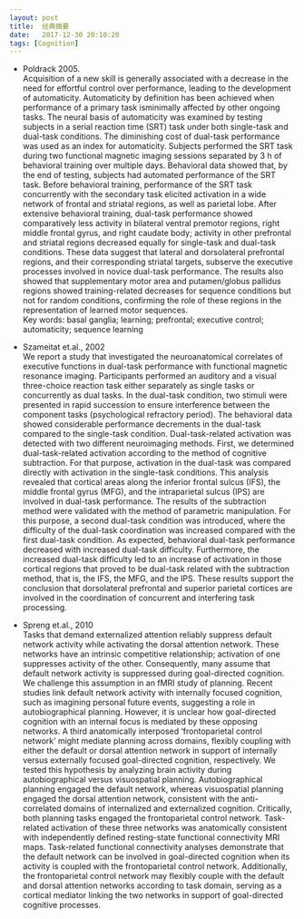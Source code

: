 ```yaml
---
layout: post
title:  经典摘要
date:   2017-12-30 20:10:20
tags: [Cognition]
---
```



* Poldrack 2005.   
Acquisition of a new skill is generally associated with a decrease in the need for effortful control over performance, leading to the
development of automaticity. Automaticity by definition has been achieved when performance of a primary task isminimally affected by
other ongoing tasks. The neural basis of automaticity was examined by testing subjects in a serial reaction time (SRT) task under both
single-task and dual-task conditions. The diminishing cost of dual-task performance was used as an index for automaticity. Subjects
performed the SRT task during two functional magnetic imaging sessions separated by 3 h of behavioral training over multiple days.
Behavioral data showed that, by the end of testing, subjects had automated performance of the SRT task. Before behavioral training,
performance of the SRT task concurrently with the secondary task elicited activation in a wide network of frontal and striatal regions, as
well as parietal lobe. After extensive behavioral training, dual-task performance showed comparatively less activity in bilateral ventral
premotor regions, right middle frontal gyrus, and right caudate body; activity in other prefrontal and striatal regions decreased equally
for single-task and dual-task conditions. These data suggest that lateral and dorsolateral prefrontal regions, and their corresponding
striatal targets, subserve the executive processes involved in novice dual-task performance. The results also showed that supplementary
motor area and putamen/globus pallidus regions showed training-related decreases for sequence conditions but not for random conditions, confirming the role of these regions in the representation of learned motor sequences.  
Key words: basal ganglia; learning; prefrontal; executive control; automaticity; sequence learning

* Szameitat et.al., 2002  
We report a study that investigated the neuroanatomical correlates of executive functions in dual-task performance with functional magnetic resonance imaging. Participants performed an auditory and a visual three-choice reaction task either separately as single tasks or concurrently as dual tasks. In the dual-task condition, two stimuli were presented in rapid succession to ensure interference between the component tasks (psychological refractory period). The behavioral data showed considerable performance decrements in the dual-task compared to the single-task condition. Dual-task-related activation was detected with two different neuroimaging methods. First, we determined dual-task-related activation according to the method of cognitive subtraction. For that purpose, activation in the dual-task was compared directly with activation in the single-task conditions. This analysis revealed that cortical areas along the inferior frontal sulcus (IFS), the middle frontal gyrus (MFG), and the intraparietal sulcus (IPS) are involved in dual-task performance. The results of the subtraction method were validated with the method of parametric manipulation. For this purpose, a second dual-task condition was introduced, where the difficulty of the dual-task coordination was increased compared with the first dual-task condition. As expected, behavioral dual-task performance decreased with increased dual-task difficulty. Furthermore, the increased dual-task difficulty led to an increase of activation in those cortical regions that proved to be dual-task related with the subtraction method, that is, the IFS, the MFG, and the IPS. These results support the conclusion that dorsolateral prefrontal and superior parietal cortices are involved in the coordination of concurrent and interfering task processing.

* Spreng et.al., 2010  
Tasks that demand externalized attention reliably suppress default network activity while activating the
dorsal attention network. These networks have an intrinsic competitive relationship; activation of one
suppresses activity of the other. Consequently, many assume that default network activity is suppressed
during goal-directed cognition. We challenge this assumption in an fMRI study of planning. Recent studies
link default network activity with internally focused cognition, such as imagining personal future events,
suggesting a role in autobiographical planning. However, it is unclear how goal-directed cognition with an
internal focus is mediated by these opposing networks. A third anatomically interposed ‘frontoparietal
control network’ might mediate planning across domains, flexibly coupling with either the default or dorsal
attention network in support of internally versus externally focused goal-directed cognition, respectively.
We tested this hypothesis by analyzing brain activity during autobiographical versus visuospatial planning.
Autobiographical planning engaged the default network, whereas visuospatial planning engaged the dorsal
attention network, consistent with the anti-correlated domains of internalized and externalized cognition.
Critically, both planning tasks engaged the frontoparietal control network. Task-related activation of these
three networks was anatomically consistent with independently defined resting-state functional
connectivity MRI maps. Task-related functional connectivity analyses demonstrate that the default network
can be involved in goal-directed cognition when its activity is coupled with the frontoparietal control
network. Additionally, the frontoparietal control network may flexibly couple with the default and dorsal
attention networks according to task domain, serving as a cortical mediator linking the two networks in
support of goal-directed cognitive processes.
